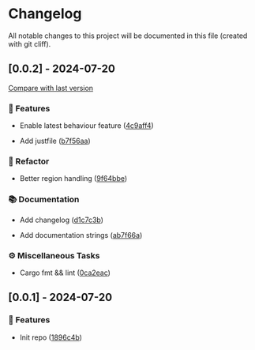 # Changelog

All notable changes to this project will be documented in this file (created with git cliff).

## [0.0.2] - 2024-07-20

[Compare with last version](https://github.com/amasotti/rust-json-reader/compare/1896c4b202ef3a020dcc18f3d82bb9843a9c70f0..0ca2eacf5e9ebec572e7f91f46bd89ca03d66446)
### 🚀 Features


- Enable latest behaviour feature ([4c9aff4](https://github.com/amasotti/rust-json-reader/commit/4c9aff490d4114ad3da27b46f309b840626ba77a))

- Add justfile ([b7f56aa](https://github.com/amasotti/rust-json-reader/commit/b7f56aa60d3efb206827abc9c08ce210139a5484))

### 🚜 Refactor


- Better region handling ([9f64bbe](https://github.com/amasotti/rust-json-reader/commit/9f64bbe6d6e11f7291061d566eba0c969ada37b7))

### 📚 Documentation


- Add changelog ([d1c7c3b](https://github.com/amasotti/rust-json-reader/commit/d1c7c3bc4b99894727927c0f081b83f53b7a20b5))

- Add documentation strings ([ab7f66a](https://github.com/amasotti/rust-json-reader/commit/ab7f66ace66a8b2f32b95edb30d043e9b92a1782))

### ⚙️ Miscellaneous Tasks


- Cargo fmt && lint ([0ca2eac](https://github.com/amasotti/rust-json-reader/commit/0ca2eacf5e9ebec572e7f91f46bd89ca03d66446))

## [0.0.1] - 2024-07-20

### 🚀 Features


- Init repo ([1896c4b](https://github.com/amasotti/rust-json-reader/commit/1896c4b202ef3a020dcc18f3d82bb9843a9c70f0))

<!-- generated by git-cliff -->
